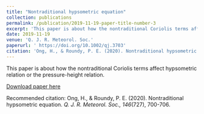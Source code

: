 ```yaml
---
title: "Nontraditional hypsometric equation"
collection: publications
permalink: /publication/2019-11-19-paper-title-number-3
excerpt: 'This paper is about how the nontraditional Coriolis terms affect hypsometric relation or the pressure-height relation.'
date: 2019-11-19
venue: 'Q. J. R. Meteorol. Soc.'
paperurl: ' https://doi.org/10.1002/qj.3703'
citation: 'Ong, H., & Roundy, P. E. (2020). Nontraditional hypsometric equation. <i>Q. J. R. Meteorol. Soc., 146</i>(727), 700-706.'
---
```

This paper is about how the nontraditional Coriolis terms affect hypsometric relation or the pressure-height relation.

[Download paper here](https://doi.org/10.1002/qj.3703)

Recommended citation: Ong, H., & Roundy, P. E. (2020). Nontraditional hypsometric equation. <i>Q. J. R. Meteorol. Soc., 146</i>(727), 700-706.
